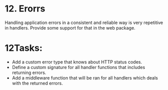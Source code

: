 # 12. Erorrs

Handling application errors in a consistent and reliable way is very repetitive
in handlers. Provide some support for that in the web package.


# 12Tasks:

- Add a custom error type that knows about HTTP status codes.
- Define a custom signature for all handler functions that includes returning errors.
- Add a middleware function that will be ran for all handlers which deals with the returned errors.
